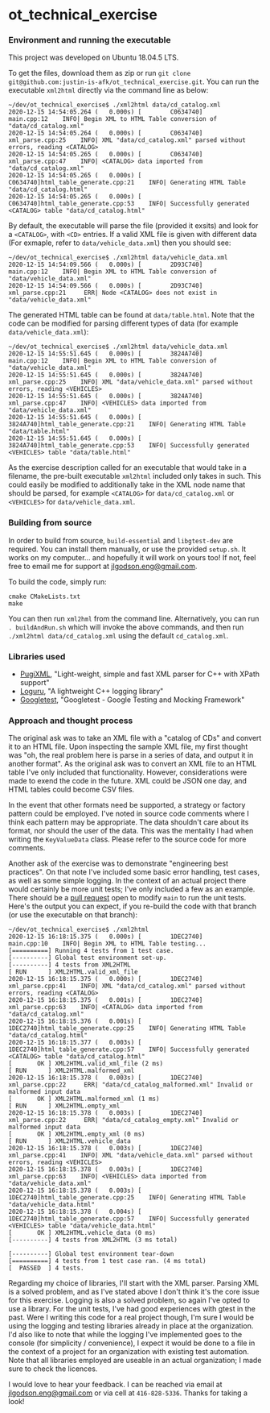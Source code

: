# ot_technical_exercise

### Environment and running the executable

This project was developed on Ubuntu 18.04.5 LTS.

To get the files, download them as zip or run `git clone git@github.com:justin-is-afk/ot_technical_exercise.git`. You can run the executable `xml2html` directly via the command line as below:

```
~/dev/ot_technical_exercise$ ./xml2html data/cd_catalog.xml 
2020-12-15 14:54:05.264 (   0.000s) [        C0634740]               main.cpp:12    INFO| Begin XML to HTML Table conversion of "data/cd_catalog.xml"
2020-12-15 14:54:05.264 (   0.000s) [        C0634740]          xml_parse.cpp:25    INFO| XML "data/cd_catalog.xml" parsed without errors, reading <CATALOG>
2020-12-15 14:54:05.265 (   0.000s) [        C0634740]          xml_parse.cpp:47    INFO| <CATALOG> data imported from "data/cd_catalog.xml"
2020-12-15 14:54:05.265 (   0.000s) [        C0634740]html_table_generate.cpp:21    INFO| Generating HTML Table "data/cd_catalog.html"
2020-12-15 14:54:05.265 (   0.000s) [        C0634740]html_table_generate.cpp:53    INFO| Successfully generated <CATALOG> table "data/cd_catalog.html"

```

By default, the executable will parse the file (provided it exsits) and look for a `<CATALOG>`, with `<CD>` entries. If a valid XML file is given with different data (For exmaple, refer to `data/vehicle_data.xml`) then you should see:

```
~/dev/ot_technical_exercise$ ./xml2html data/vehicle_data.xml 
2020-12-15 14:54:09.566 (   0.000s) [        2D93C740]               main.cpp:12    INFO| Begin XML to HTML Table conversion of "data/vehicle_data.xml"
2020-12-15 14:54:09.566 (   0.000s) [        2D93C740]          xml_parse.cpp:21     ERR| Node <CATALOG> does not exist in "data/vehicle_data.xml"
```

The generated HTML table can be found at `data/table.html`. Note that the code can be modified for parsing different types of data (for example `data/vehicle_data.xml`):

```
~/dev/ot_technical_exercise$ ./xml2html data/vehicle_data.xml 
2020-12-15 14:55:51.645 (   0.000s) [        3824A740]               main.cpp:12    INFO| Begin XML to HTML Table conversion of "data/vehicle_data.xml"
2020-12-15 14:55:51.645 (   0.000s) [        3824A740]          xml_parse.cpp:25    INFO| XML "data/vehicle_data.xml" parsed without errors, reading <VEHICLES>
2020-12-15 14:55:51.645 (   0.000s) [        3824A740]          xml_parse.cpp:47    INFO| <VEHICLES> data imported from "data/vehicle_data.xml"
2020-12-15 14:55:51.645 (   0.000s) [        3824A740]html_table_generate.cpp:21    INFO| Generating HTML Table "data/table.html"
2020-12-15 14:55:51.645 (   0.000s) [        3824A740]html_table_generate.cpp:53    INFO| Successfully generated <VEHICLES> table "data/table.html"
```

As the exercise description called for an executable that would take in a filename, the pre-built executable `xml2html` included only takes in such. This could easily be modified to additionally take in the XML node name that should be parsed, for example `<CATALOG>` for `data/cd_catalog.xml` or `<VEHICLES>` for `data/vehicle_data.xml`.

### Building from source

In order to build from source, `build-essential` and `libgtest-dev` are required. You can install them manually, or use the provided `setup.sh`. It works on my computer... and hopefully it will work on yours too! If not, feel free to email me for support at jlgodson.eng@gmail.com. 

To build the code, simply run:

```
cmake CMakeLists.txt
make
```

You can then run `xml2hml` from the command line. Alternatively, you can run `. buildAndRun.sh` which will invoke the above commands, and then run `./xml2html data/cd_catalog.xml` using the default `cd_catalog.xml`.

### Libraries used

- [PugiXML](https://github.com/zeux/pugixml), "Light-weight, simple and fast XML parser for C++ with XPath support"
- [Loguru](https://github.com/emilk/loguru), "A lightweight C++ logging library"
- [Googletest](https://github.com/google/googletest), "Googletest - Google Testing and Mocking Framework"

### Approach and thought process

The original ask was to take an XML file with a "catalog of CDs" and convert it to an HTML file. Upon inspecting the sample XML file, my first thought was "oh, the real problem here is parse in a series of data, and output it in another format". As the original ask was to convert an XML file to an HTML table I've only included that functionality. However, considerations were made to exend the code in the future. XML could be JSON one day, and HTML tables could become CSV files.

In the event that other formats need be supported, a strategy or factory pattern could be employed. I've noted in source code comments where I think each pattern may be appropriate. The data shouldn't care about its format, nor should the user of the data. This was the mentality I had when writing the `KeyValueData` class. Please refer to the source code for more comments.

Another ask of the exercise was to demonstrate "engineering best practices". On that note I've included some basic error handling, test cases, as well as some simple logging. In the context of an actual project there would certainly be more unit tests; I've only included a few as an example. There should be a [pull request](https://github.com/justin-is-afk/ot_technical_exercise/pull/1/files) open to modify `main` to run the unit tests. Here's the output you can expect, if you re-build the code with that branch (or use the executable on that branch):

```
~/dev/ot_technical_exercise$ ./xml2html 
2020-12-15 16:18:15.375 (   0.000s) [        1DEC2740]               main.cpp:10    INFO| Begin XML to HTML Table testing...
[==========] Running 4 tests from 1 test case.
[----------] Global test environment set-up.
[----------] 4 tests from XML2HTML
[ RUN      ] XML2HTML.valid_xml_file
2020-12-15 16:18:15.375 (   0.000s) [        1DEC2740]          xml_parse.cpp:41    INFO| XML "data/cd_catalog.xml" parsed without errors, reading <CATALOG>
2020-12-15 16:18:15.375 (   0.001s) [        1DEC2740]          xml_parse.cpp:63    INFO| <CATALOG> data imported from "data/cd_catalog.xml"
2020-12-15 16:18:15.376 (   0.001s) [        1DEC2740]html_table_generate.cpp:25    INFO| Generating HTML Table "data/cd_catalog.html"
2020-12-15 16:18:15.377 (   0.003s) [        1DEC2740]html_table_generate.cpp:57    INFO| Successfully generated <CATALOG> table "data/cd_catalog.html"
[       OK ] XML2HTML.valid_xml_file (2 ms)
[ RUN      ] XML2HTML.malformed_xml
2020-12-15 16:18:15.378 (   0.003s) [        1DEC2740]          xml_parse.cpp:22     ERR| "data/cd_catalog_malformed.xml" Invalid or malformed input data
[       OK ] XML2HTML.malformed_xml (1 ms)
[ RUN      ] XML2HTML.empty_xml
2020-12-15 16:18:15.378 (   0.003s) [        1DEC2740]          xml_parse.cpp:22     ERR| "data/cd_catalog_empty.xml" Invalid or malformed input data
[       OK ] XML2HTML.empty_xml (0 ms)
[ RUN      ] XML2HTML.vehicle_data
2020-12-15 16:18:15.378 (   0.003s) [        1DEC2740]          xml_parse.cpp:41    INFO| XML "data/vehicle_data.xml" parsed without errors, reading <VEHICLES>
2020-12-15 16:18:15.378 (   0.003s) [        1DEC2740]          xml_parse.cpp:63    INFO| <VEHICLES> data imported from "data/vehicle_data.xml"
2020-12-15 16:18:15.378 (   0.003s) [        1DEC2740]html_table_generate.cpp:25    INFO| Generating HTML Table "data/vehicle_data.html"
2020-12-15 16:18:15.378 (   0.004s) [        1DEC2740]html_table_generate.cpp:57    INFO| Successfully generated <VEHICLES> table "data/vehicle_data.html"
[       OK ] XML2HTML.vehicle_data (0 ms)
[----------] 4 tests from XML2HTML (3 ms total)

[----------] Global test environment tear-down
[==========] 4 tests from 1 test case ran. (4 ms total)
[  PASSED  ] 4 tests.
```

Regarding my choice of libraries, I'll start with the XML parser. Parsing XML is a solved problem, and as I've stated above I don't think it's the core issue for this exercise. Logging is also a solved problem, so again I've opted to use a library. For the unit tests, I've had good experiences with gtest in the past. Were I writing this code for a real project though, I'm sure I would be using the logging and testing libraries already in place at the organization. I'd also like to note that while the logging I've implemented goes to the console (for simplicity / convenience), I expect it would be done to a file in the context of a project for an organization with existing test automation. Note that all libraries employed are useable in an actual organization; I made sure to check the licences.

I would love to hear your feedback. I can be reached via email at jlgodson.eng@gmail.com or via cell at `416-828-5336`. Thanks for taking a look!
